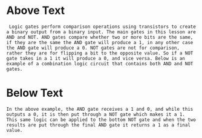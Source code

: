# Above Text
     Logic gates perform comparison operations using transistors to create a binary output from a binary input. The main gates in this lesson are AND and NOT. AND gates compare whether two or more bits are the same, if they are the same the AND gate will produce a 1, in any other case the AND gate will produce a 0. NOT gates are not for comparison, rather they are for flipping a bit to the opposite value. So if a NOT gate takes in a 1 it will produce a 0, and vice versa. Below is an example of a combination logic circuit that contains both AND and NOT gates.
# Below Text
    In the above example, the AND gate receives a 1 and 0, and while this outputs a 0, it is then put through a NOT gate which makes it a 1. This same logic can be applied to the bottom NOT gate and when the two results are put through the final AND gate it returns a 1 as a final value.